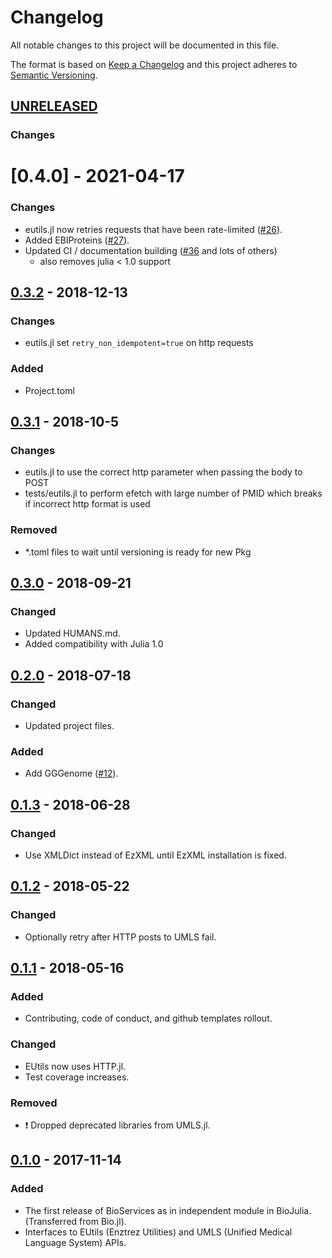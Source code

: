# Changelog
All notable changes to this project will be documented in this file.

The format is based on [Keep a Changelog](http://keepachangelog.com/en/1.0.0/)
and this project adheres to [Semantic Versioning](http://semver.org/spec/v2.0.0.html).

## [UNRELEASED]
### Changes

# [0.4.0] - 2021-04-17
### Changes
- eutils.jl now retries requests that have been rate-limited ([#26](https://github.com/BioJulia/BioServices.jl/pull/26)).
- Added EBIProteins ([#27](https://github.com/BioJulia/BioServices.jl/pull/37)).
- Updated CI / documentation building ([#36](https://github.com/BioJulia/BioServices.jl/pull/39) and lots of others)
  - also removes julia < 1.0 support

## [0.3.2] - 2018-12-13
### Changes
- eutils.jl set `retry_non_idempotent=true` on http requests  
### Added
- Project.toml 

## [0.3.1] - 2018-10-5
### Changes
- eutils.jl to use the correct http parameter when passing the body to POST
- tests/eutils.jl to perform efetch with large number of PMID which breaks if incorrect http format is used
### Removed
- *.toml files to wait until versioning is ready for new Pkg

## [0.3.0] - 2018-09-21
### Changed
- Updated HUMANS.md.
- Added compatibility with Julia 1.0

## [0.2.0] - 2018-07-18
### Changed
- Updated project files.
### Added
- Add GGGenome ([#12](https://github.com/BioJulia/BioServices.jl/pull/12)).

## [0.1.3] - 2018-06-28
### Changed
- Use XMLDict instead of EzXML until EzXML installation is fixed.

## [0.1.2] - 2018-05-22
### Changed
- Optionally retry after HTTP posts to UMLS fail.

## [0.1.1] - 2018-05-16
### Added
- Contributing, code of conduct, and github templates rollout.

### Changed
- EUtils now uses HTTP.jl.
- Test coverage increases.

### Removed
- :exclamation: Dropped deprecated libraries from UMLS.jl.

## [0.1.0] - 2017-11-14
### Added
- The first release of BioServices as in independent module in BioJulia.
  (Transferred from Bio.jl).
- Interfaces to EUtils (Enztrez Utilities) and UMLS (Unified Medical Language System)
  APIs.

[UNRELEASED]: https://github.com/BioJulia/BioServices.jl/compare/v0.3.2...HEAD
[0.3.2]: https://github.com/BioJulia/BioServices.jl/compare/v0.3.1...v0.3.2
[0.3.1]: https://github.com/BioJulia/BioServices.jl/compare/v0.3.0...v0.3.1
[0.3.0]: https://github.com/BioJulia/BioServices.jl/tree/v0.3.0
[0.2.0]: https://github.com/BioJulia/BioServices.jl/tree/v0.2.0
[0.1.3]: https://github.com/BioJulia/BioServices.jl/compare/v0.1.2...v0.1.3
[0.1.2]: https://github.com/BioJulia/BioServices.jl/compare/v0.1.1...v0.1.2
[0.1.1]: https://github.com/BioJulia/BioServices.jl/compare/v0.1.0...v0.1.1
[0.1.0]: https://github.com/BioJulia/BioServices.jl/tree/v0.1.0
